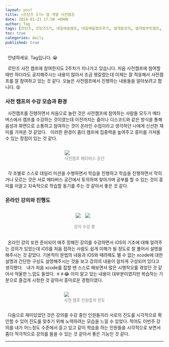 ```yaml
---
layout: post
title: <르탄즈 5기> 앱 개발 사전캠프
date: 2024-01-23 17:50 +0900
author: Tag
tags: [르탄즈, 르탄즈5기, 내일배움캠프, 내일배움캠프후기, 앱개발강의, 앱개발부트캠프, 내일배움캠프사전캠프]
toc: true
categories: daily
published: true
---
```


&nbsp; 안녕하세요. Tag입니다. 😀

&nbsp; 르탄즈 사전 캠프에 참여한지도 2주차가 지나가고 있습니다. 처음 사전캠프에 참여할때만 하더라도 공지해주시는 내용이 많아서 조금 헷갈렸는데 이제는 잘 적응해서 사전캠프를 잘 참여하고 있는 것 같다. 오늘은 사전캠프에서 진행하는 내용들을 알아보려고 합니다. 😝

### 사전 캠프의 수강 모습과 환경

&nbsp; 사전캠프를 진행하면서 처음으로 놀란 것은 사전캠프에 참여하는 사람들 모두가 메타버스에서 캠프를 수강하는 것이였는데 이전까지는 줌이나 디스코드와 같은 방식을 통해 음성과 화면으로 소통하고 참여하는 것이 온라인 수업이라고 생각하던 나에게 신선한 재미를 가져온 것 같았다.
&nbsp; 이러한 환경이 좀더 캠프에 집중력을 높여주고 흥미를 가져올 수 있는 장점이 있는 것 같다.

<div style="display: flex; justify-content: center; align-items: center;">
    <figure>
        <img src="https://onedrive.live.com/embed?resid=1C2ED43779C10D71%21360&authkey=%21AE4icRM_BFn2eZU&width=2940&height=1665" width="max" height="max" style="margin-right: 10px;">
        <figcaption style="text-align: center;"><font size="2em" color="gray"> 사전캠프 메타버스 공간 </font></figcaption>
    </figure>
</div>

&nbsp; 각 조별로 스스로 데일리 미션을 수행하면서 학습을 진행하고 학습을 진행하면서 막히거나 모르는 것은 서로 메타버스 공간에서 토의하며 찾아가며 공부를 할 수 있는 것이 흥미를 이끌고 지속적으로 학습할 동기를 주는 것 같아서 좋은 것 같다.

### 온라인 강의와 진행도

<div style="display: flex; justify-content: center; align-items: center;">
    <figure>
        <img src="https://onedrive.live.com/embed?resid=1C2ED43779C10D71%21358&authkey=%21AHgmy5kr8eN9DnA&width=1920&height=967" width="max" height="max" style="margin-right: 10px;">
        <img src="https://onedrive.live.com/embed?resid=1C2ED43779C10D71%21359&authkey=%21ADpS7wGQL3pr9bE&width=1920&height=967" width="max" height="max" style="margin-right: 10px;">
    </figure>        
</div>
<figcaption style="text-align: center;"><font size="2em" color="gray"> 강의 수강 중 </font></figcaption>
<br>

&nbsp; 온라인 강의 또한 준비되어 매주 정해진 강의를 수강하면서 iOS의 기초에 대해 알려주는 강의가 있었는데 iOS를 처음 접하는 사람도 쉽게 이해가 될 정도로 잘 풀어서 설명을 해주시는 것 같았다. 기본적이 문법의 내용과 iOS와 떼려해도 땔 수 없는 xcode에 대한 설명과 간단한 구성도 설명해주시는 것을 보고 강의의 내용이 알차게 구성되어 있다고 생각했다.
&nbsp; 내가 처음 xcode를 접할 땐 스스로 해보면서 많은 시행착오를 겪었던 것 같아서 억울한 느낌도 들었다. ㅎㅎ😂 이미 알고 있는 내용이 대부분이였지만 복습하는 기분으로 즐겁게 시청한 것 같아서 흥미로운 경험이였다.

<div style="display: flex; justify-content: center; align-items: center;">
    <figure>
        <img src="https://onedrive.live.com/embed?resid=1C2ED43779C10D71%21361&authkey=%21ANDVAWkvAdeOWkI&width=1920&height=966" width="max" height="max" style="margin-right: 10px;">
        <figcaption style="text-align: center;"><font size="2em" color="gray"> 사전 캠프 인원들의 진도 </font></figcaption>
    </figure>
</div>

&nbsp; 다음으로 재미있었던 것은 강의를 수강 중인 인원들끼리 서로의 진도를 시각적으로 확인할 수 있어 진도를 맞추기 위해 노력하려는 모습을 느낄 수 있었다. 적어도 이번주 강의를 내가 어느정도 수준에서 듣고 있고 같이 학습을 하는 인원들을 시각적으로 보면서 좀더 적극적으로 강의를 들을 수 있는 것 같아서 좋은 기능인 것 같다.

-----
